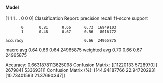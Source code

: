#### Model
[1 1 1 ... 0 0 0]
Classification Report:
              precision    recall  f1-score   support

           0       0.81      0.66      0.73  16949103
           1       0.48      0.67      0.56   8016772

    accuracy                           0.66  24965875
   macro avg       0.64      0.66      0.64  24965875
weighted avg       0.70      0.66      0.67  24965875

Accuracy: 0.6631878113625098
Confusion Matrix:
[[11220133  5728970]
 [ 2679841  5336931]]
Confusion Matrix (%):
[[44.94187766 22.94720293]
 [10.73401593 21.37690347]]
